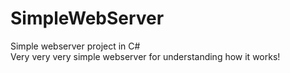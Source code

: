# SimpleWebServer
Simple webserver project in C# 
<br>
Very very very simple webserver for understanding how it works!
